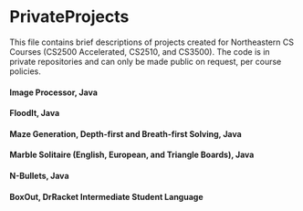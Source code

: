 # PrivateProjects
This file contains brief descriptions of projects created for Northeastern CS Courses (CS2500 Accelerated, CS2510, and CS3500). 
The code is in private repositories and can only be made public on request, per course policies. 

#### Image Processor, Java

#### FloodIt, Java

#### Maze Generation, Depth-first and Breath-first Solving, Java

#### Marble Solitaire (English, European, and Triangle Boards), Java

#### N-Bullets, Java

#### BoxOut, DrRacket Intermediate Student Language

